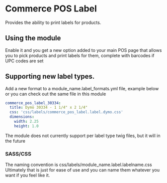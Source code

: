 # Commerce POS Label

Provides the ability to print labels for products.

## Using the module

Enable it and you get a new option added to your main POS page
that allows you to pick products and print labels for them,
complete with barcodes if UPC codes are set

## Supporting new label types.

Add a new format to a module_name.label_formats.yml file,
example below or you can check out the same file in this module

```yaml
commerce_pos_label_30334:
  title: Dymo 30334 - 1 1/4" x 2 1/4"
  css: 'css/labels/commerce_pos_label.label.dymo.css'
  dimensions:
    width: 2.25
    height: 1.0
```

The module does not currently support per label type twig files,
but it will in the future

### SASS/CSS

The naming convention is css/labels/module_name.label.labelname.css 
Ultimately that is just for ease of use and you can name them
whatever you want if you feel like it.
